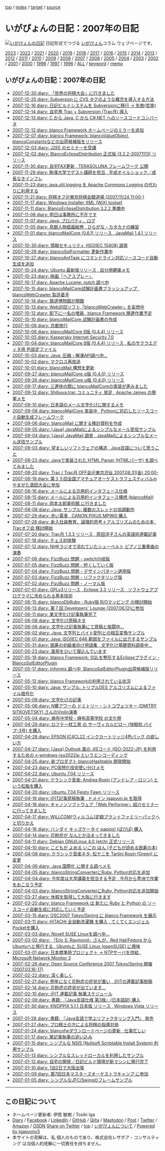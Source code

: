 [top](../index.html) / [index](index.html) / [target](https://www.igapyon.jp/igapyon/diary/2007/index.html) / [source](https://github.com/igapyon/diary/blob/master/2007/index.src.md) 

いがぴょんの日記：2007年の日記
=====================================================================================================
[![いがぴょんの日記](https://www.igapyon.jp/igapyon/diary/images/iga200306s.jpg "いがぴょん")](https://www.igapyon.jp/igapyon/diary/memo/memoigapyon.html) 日記形式でつづる [いがぴょん](https://www.igapyon.jp/igapyon/diary/memo/memoigapyon.html)コラム ウェブページです。


[2023](../2023/index.html)
/ [2022](../2022/index.html)
/ [2021](../2021/index.html)
/ [2020](../2020/index.html)
/ [2019](../2019/index.html)
/ [2018](../2018/index.html)
/ [2017](../2017/index.html)
/ [2016](../2016/index.html)
/ [2015](../2015/index.html)
/ [2014](../2014/index.html)
/ [2013](../2013/index.html)
/ [2012](../2012/index.html)
/ [2011](../2011/index.html)
/ [2010](../2010/index.html)
/ [2009](../2009/index.html)
/ [2008](../2008/index.html)
/ [2007](index.html)
/ [2006](../2006/index.html)
/ [2005](../2005/index.html)
/ [2004](../2004/index.html)
/ [2003](../2003/index.html)
/ [2002](../2002/index.html)
/ [2001](../2001/index.html)
/ [2000](../2000/index.html)
/ [1998](../1998/index.html)
/ [1997](../1997/index.html)
/ [1996](../1996/index.html)
/ [ALL](../idxall.html)
 / [keyword](../keyword/index.html) / [memo](../memo/index.html)

## いがぴょんの日記：2007年の日記

* [2007-12-30 diary: 「世界の将棋大会」に行きました](ig071230.html)
* [2007-12-25 diary: Subversion に CVS タグのような概念を導入する方法](ig071225.html)
* [2007-12-16 diary: 日記ビルドシステムを Subversionに移行 -&gt; 失敗(苦笑)](ig071216.html)
* [2007-12-14 diary: 自宅用 Trac + Subversion (Trac月) 導入](ig071214.html)
* [2007-12-13 diary: C から Java, C から C#.NET へのソースコードコンバータ](ig071213.html)
* [2007-12-12 diary: blanco Framework ホームページのミラーを追加](ig071212.html)
* [2007-12-07 diary: blanco Framework: blancoValueObject, blancoConstantsなどの出荷候補版をリリース](ig071207.html)
* [2007-12-03 diary: J2EE のセミナーを受講](ig071203.html)
* [2007-12-02 diary: BlancoEclipseDistribution 正式版 (3.2.2-20071113) リリース](ig071202.html)
* [2007-11-30 diary: 自宅FAX更新 , TERASOLUNA フレームワーク 公開](ig071130.html)
* [2007-11-29 diary: 駒澤大学でゲスト講師を担当 , 平成オイルショック／成長なきインフレ](ig071129.html)
* [2007-11-23 diary: java.util.logging を Apache Commons Logging の代わりに利用する](ig071123.html)
* [2007-11-21 diary: 将棋オフ＠東京将棋会館道場 (2007/11/24 11:00-)](ig071121.html)
* [2007-11-17 diary: Windows Installer XML (WiX) toolset](ig071117.html)
* [2007-11-11 diary: BlancoEclipseDistribution 3.2.2 準備中](ig071111.html)
* [2007-11-08 diary: 明日は事務所に不在です](ig071108.html)
* [2007-11-07 diary: Java: プロパティ、ログ](ig071107.html)
* [2007-11-05 diary: 鳥獣人物戯画絵巻 , ひらがな・カタカナの練習](ig071105.html)
* [2007-11-01 diary: blancoMailCore (0.6.1) リリース , JavaMail 1.4.1 リリース](ig071101.html)
* [2007-10-30 diary: 情報セキュリティ (ISO/IEC 15408) 調査](ig071030.html)
* [2007-10-29 diary: blancoSqlFormatter 更新作業中](ig071029.html)
* [2007-10-27 diary: blancoAntTask にコマンドライン対応ソースコード自動生成を追加](ig071027.html)
* [2007-10-24 diary: Ubuntu 最新版リリース , 自分用健康メモ](ig071024.html)
* [2007-10-23 diary: 映画「ヘアスプレー」](ig071023.html)
* [2007-10-17 diary: Apache Lucene: nutch 調べ中](ig071017.html)
* [2007-10-15 diary: blancoMailCore試験計画書ブラッシュアップ , blancoWebCrawler 製造着手](ig071015.html)
* [2007-10-14 diary: 鉄道博物館が開館](ig071014.html)
* [2007-10-13 diary: Web巡回ソフト「blancoWebCrawler」を妄想中](ig071013.html)
* [2007-10-12 diary: 配下に一名の増員 , blanco Framework 関連作業予定](ig071012.html)
* [2007-10-10 diary: blancoMailCore 試験計画書の作成](ig071010.html)
* [2007-10-08 diary: 京都旅行](ig071008.html)
* [2007-10-06 diary: blancoMailCore β版 (0.4.4) リリース](ig071006.html)
* [2007-10-05 diary: Kaspersky Internet Security 7.0](ig071005.html)
* [2007-10-04 diary: blancoMailCore β版 (0.4.4) リリース , 私のサクラエディタ用 色設定ファイル](ig071004.html)
* [2007-10-03 diary: Java: 圧縮・解凍API調べ中…](ig071003.html)
* [2007-10-02 diary: マクロス再放送](ig071002.html)
* [2007-10-01 diary: blancoMail 構想を更新](ig071001.html)
* [2007-09-27 diary: blancoMailCore α版 (0.4.0) リリース](ig070927.html)
* [2007-09-26 diary: blancoMailCore α版 (0.4.0) リリース](ig070926.html)
* [2007-09-17 diary: 三連休の間に blancoMailCoreの実装が進みました](ig070917.html)
* [2007-09-12 diary: Shibuya.trac コミュニティ 発足 , Apache James の簡単メモ](ig070912.html)
* [2007-09-10 diary: 日本語のメール文字化けに関するメモ](ig070910.html)
* [2007-09-08 diary: blancoMailCore 実装中 , Pythonに対応したソースコード自動生成フレームワーク](ig070908.html)
* [2007-09-06 diary: blancoMail に関する検討資料を作成](ig070906.html)
* [2007-09-05 diary: [Java] JavaMailによるシンプルなメール受信サンプル](ig070905.html)
* [2007-09-04 diary: [Java] JavaMail 調査 , JavaMailによるシンプルなメール送信サンプル](ig070904.html)
* [2007-09-03 diary: 望ましいソフトウェアの構造 , Java言語について思うこと](ig070903.html)
* [2007-08-23 diary: Javaで実装された HTML Parser (HTMLパーサ) を調べてみました](ig070823.html)
* [2007-08-20 diary: Trac / Trac月 OFF会＠東京渋谷 2007.08.31(金) 20:00-](ig070820.html)
* [2007-08-19 diary: 第３５回全国アマチュアオーケストラフェスティバルinやまがた酒田大会に参加](ig070819.html)
* [2007-08-16 diary: メールによる汎用的インタフェース仕様](ig070816.html)
* [2007-08-15 diary: メールによる汎用的インタフェース構想 (blancoMail)](ig070815.html)
* [2007-08-11 diary: 岡本太郎美術館 に行きました](ig070811.html)
* [2007-08-08 diary: Java: サンプル: 複数のスレッドの協調動作](ig070808.html)
* [2007-07-29 diary: 赤い電車 , CANON PIXUS MP960 購入](ig070729.html)
* [2007-07-28 diary: 新入社員教育、論理的思考＋アルゴリズムのための本 , Tracオフ会 検討開始](ig070728.html)
* [2007-07-20 diary: Trac月 1.3.3 リリース , 原田洋子さんの英語術連載記事](ig070720.html)
* [2007-07-18 diary: チェス初体験](ig070718.html)
* [2007-07-12 diary: NHKラジオで流れていたシューベルト ピアノ三重奏曲の演奏](ig070712.html)
* [2007-07-06 diary: FizzBuzz 問題 - switch分岐版](ig070706.html)
* [2007-07-05 diary: FizzBuzz 問題 - 短くしていく版](ig070705.html)
* [2007-07-04 diary: FizzBuzz 問題 - デザインパターン適用版](ig070704.html)
* [2007-07-03 diary: FizzBuzz 問題 - リファクタリング版](ig070703.html)
* [2007-07-02 diary: FizzBuzz 問題 - ノーマル版](ig070702.html)
* [2007-07-01 diary: GPLv3リリース , Eclipse 3.3 リリース , ソフトウェアプログラマに求められる基本技術](ig070701.html)
* [2007-06-15 diary: blancoDbRuby - Ruby版 R/Oマッピング の検討開始](ig070615.html)
* [2007-06-13 diary: 第７回 Developers&apos; Lounge (2007.06.12)に参加](ig070613.html)
* [2007-06-11 diary: 某文字化け記事執筆完了](ig070611.html)
* [2007-06-08 diary: 文字化け原稿ネタ](ig070608.html)
* [2007-06-06 diary: 文字化け記事執筆にて原稿と格闘中…](ig070606.html)
* [2007-06-02 diary: Java: 文字列とバイト配列との相互変換サンプル](ig070602.html)
* [2007-06-01 diary: Java: ISO/IEC 646 範囲をファイルに出力するサンプル](ig070601.html)
* [2007-05-31 diary: 囲碁の初級者向け用語集 , 文字化け基礎資料調査中…](ig070531.html)
* [2007-05-23 diary: 風邪をひいて寝込んでいます](ig070523.html)
* [2007-05-19 diary: blanco Framework: SQLを整形するEclipseプラグイン - BlancoSqlEditorPlugin](ig070519.html)
* [2007-05-17 diary: Informix 調べ中, BlancoSqlEditorPlugin出荷候補版リリース](ig070517.html)
* [2007-05-12 diary: blanco Frameworkの利用されている状況](ig070512.html)
* [2007-05-10 diary: Java: サンプル: トリプルDES アルゴリズムによるファイル暗号化](ig070510.html)
* [2007-05-09 diary: 文字化けの記事](ig070509.html)
* [2007-05-06 diary: N響アワーの ドミトリー・シトコヴェツキー (DMITRY SITKOVETSKY) さんのViolin演奏](ig070506.html)
* [2007-05-04 diary: 麻布中学校・麻布高等学校 の文化祭](ig070504.html)
* [2007-04-29 diary: ロフテー枕工房 の サーヴィカルピロー (快眠枕 パイプ-3号) を購入](ig070429.html)
* [2007-04-28 diary: EPSON IC4CL22 インクカートリッジ4色パック の欲しい方](ig070428.html)
* [2007-04-27 diary: [Java] Outlook 風の JISコード (ISO-2022-JP) を利用するための x-windows-iso2022jp というエンコーディング](ig070427.html)
* [2007-04-25 diary: 新プロダクト blancoHashtable 開発開始](ig070425.html)
* [2007-04-23 diary: PC仮想化技術使い分けメモ](ig070423.html)
* [2007-04-22 diary: Ubuntu 7.04 リリース](ig070422.html)
* [2007-04-21 diary: クラシック音楽: Andrea Rosin (アンドレア・ロジン) という松脂を購入](ig070421.html)
* [2007-04-20 diary: Ubuntu 7.04 Feisty Fawn リリース](ig070420.html)
* [2007-04-19 diary: ＠IT記事原稿執筆 , ドメイン igapyon.jp を取得](ig070419.html)
* [2007-04-18 diary: キャノンソフトウェア「Web Performer」紹介セミナーに行ってきました](ig070418.html)
* [2007-04-17 diary: WILLCOM(ウィルコム)定額プラン＋ファミリーパックへと切りかえ](ig070417.html)
* [2007-04-16 diary: バンダイ キッズケータイ papipo! (ぱぴぽ) 購入](ig070416.html)
* [2007-04-14 diary: 花粉症が なんとか治まってきました](ig070414.html)
* [2007-04-11 diary: Debian GNU/Linux 4.0 (etch) 正式リリース](ig070411.html)
* [2007-04-10 diary: こどもが よめる いごの ほん (子どもが読める囲碁の本)](ig070410.html)
* [2007-04-08 diary: クラシック音楽ネタ: 松ヤニを Tartini Rosin (Green) に変更](ig070408.html)
* [2007-04-06 diary: Java 国際化 に関する調べメモ](ig070406.html)
* [2007-04-05 diary: blancoStringConverterにRuby, Python対応を追加](ig070405.html)
* [2007-04-04 diary: 今年度は大学講義を担当する予定 , 今月から豊洲で作業をおこなう予定](ig070404.html)
* [2007-04-03 diary: blancoStringConverterにRuby, Python対応を追加開始](ig070403.html)
* [2007-03-27 diary: 休暇を取得して大阪に行きます](ig070327.html)
* [2007-03-20 diary: blanco Framework は 新たに Ruby と Python の ソースコード自動生成に対応していく予定](ig070320.html)
* [2007-03-15 diary: OSC2007 Tokyo/Spring に blanco Framework を展示](ig070315.html)
* [2007-03-11 diary: HITACHI 全自動洗濯機 を購入 , てくてくエンジェルPocketを購入](ig070311.html)
* [2007-03-03 diary: Novell SUSE Linuxを調べ中…](ig070303.html)
* [2007-03-02 diary: 「Eric S. Raymond」さんが、Red Hat/Fedora から Ubuntuへと移行する , Ubuntuと SUSE Linux (openSUSE) に興味](ig070302.html)
* [2007-03-01 diary: 日本標準時プロジェクト → NTPサーバを供給 , Microsoft Network Monitor 3](ig070301.html)
* [2007-02-26 diary: Open Source Conference 2007 Tokyo/Spring 開催 (2007.03.16-17)](ig070226.html)
* [2007-02-22 diary: 深く美しく](ig070222.html)
* [2007-02-21 diary: 例年になく花粉症の症状が重い , ＠ITの連載記事脱稿](ig070221.html)
* [2007-02-14 diary: 花粉症の症状が出ています…](ig070214.html)
* [2007-02-10 diary: ＠IT 連載記事 執筆スケジュール](ig070210.html)
* [2007-02-09 diary: 書籍: 『Java言語仕様 第3版』(日本語訳) 購入](ig070209.html)
* [2007-01-30 diary: KNOPPIX 5.1.1 日本版 リリース , Windows Vista リリース](ig070130.html)
* [2007-01-28 diary: 書籍: 『Java言語で学ぶリファクタリング入門』 発売](ig070128.html)
* [2007-01-27 diary: プロ棋士の方による将棋の指導対局](ig070127.html)
* [2007-01-24 diary: blancofwダウンロードページの更新 , 仕事忙しい](ig070124.html)
* [2007-01-17 diary: 某記事執筆の追い込み](ig070117.html)
* [2007-01-15 diary: シンプルな NSIS (Nullsoft Scriptable Install System) 利用サンプル](ig070115.html)
* [2007-01-13 diary: シンプルなスレッドローカルを利用したサンプル](ig070113.html)
* [2007-01-12 diary: 自宅の開発／日記ビルド環境が新マシンに移行完了](ig070112.html)
* [2007-01-10 diary: 1泊2日で大阪出張](ig070110.html)
* [2007-01-09 diary: 第7回日本マスターズオーケストラキャンプ に参加](ig070109.html)
* [2007-01-05 diary: シンプルなJFC/Swingのフレームサンプル](ig070105.html)


----------------------------------------------------------------------------------------------------

## この日記について

* ホームページ更新者: 伊賀 敏樹 / Tosiki Iga
* [Diary](https://www.igapyon.jp/igapyon/diary/) / [Facebook](https://www.facebook.com/igapyon) / [LinkedIn](https://www.linkedin.com/in/toshikiiga) / [GitHub](https://github.com/igapyon) / [Qiita](https://qiita.com/igapyon) / [Mastodon](https://social.vivaldi.net/@igapyon) / [Post](https://post.news/igapyon) / [Twitter](https://twitter.com/ToshikiIga) / [Amazon](https://www.amazon.co.jp/%E4%BC%8A%E8%B3%80-%E6%95%8F%E6%A8%B9/e/B004LTQWCQ) / [OSDN](https://ja.osdn.net/users/iga/)
[Share on Twitter](https://twitter.com/intent/tweet?hashtags=igapyon%2Cdiary%2C%E3%81%84%E3%81%8C%E3%81%B4%E3%82%87%E3%82%93&text=%E3%81%84%E3%81%8C%E3%81%B4%E3%82%87%E3%82%93%E3%81%AE%E6%97%A5%E8%A8%98%EF%BC%9A2007%E5%B9%B4%E3%81%AE%E6%97%A5%E8%A8%98&url=https%3A%2F%2Fwww.igapyon.jp%2Figapyon%2Fdiary%2F2007%2Findex.html) / [top](../index.html) / [いがぴょんについて](https://www.igapyon.jp/igapyon/diary/memo/memoigapyon.html) / [Powered by Igapyonv3](https://github.com/igapyon/igapyonv3)
* 本サイトの見解は、私 個人のものであり、株式会社レザボア・コンサルティング は当個人的見解に一切責任を持ちません。 
